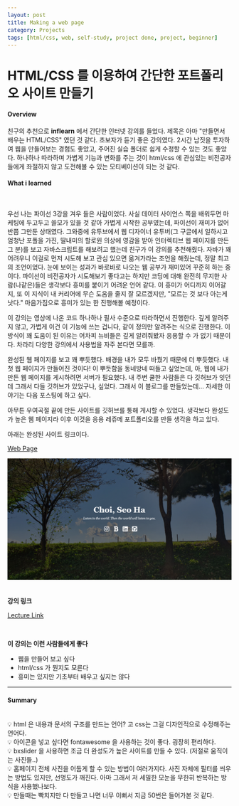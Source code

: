 ```yaml
---
layout: post
title: Making a web page
category: Projects
tags: [html/css, web, self-study, project done, project, beginner]
---
```


# HTML/CSS 를 이용하여 간단한 포트폴리오 사이트 만들기


#### Overview
친구의 추천으로 **inflearn** 에서 간단한 인터넷 강의를 들었다. 제목은 아마 "만들면서 배우는 HTML/CSS" 였던 것 같다. 초보자가 듣기 좋은 강의였다. 2시간 남짓을 투자하여 웹을 만들어보는 경험도 좋았고, 주어진 실습 폴더로 쉽게 수정할 수 있는 것도 좋았다. 하나하나 따라하며 가볍게 기능과 변화를 주는 것이 html/css 에 관심있는 비전공자들에게 좌절하지 않고 도전해볼 수 있는 모티베이션이 되는 것 같다.


#### What i learned
<br>

우선 나는 파이선 3강을 겨우 들은 사람이었다. 사실 데이터 사이언스 쪽을 배워두면 마케팅에 두고두고 쓸모가 있을 것 같아 가볍게 시작한 공부였는데, 파이선이 재미가 없어 반쯤 그만둔 상태였다. 그와중에 유투브에서 웹 디자이너 유투버(그 구글에서 일하시고 엄청난 포폴을 가진, 딸내미의 할로윈 의상에 영감을 받아 인터렉티브 웹 페이지를 만든 그 분)를 보고 자바스크립트를 해보려고 했는데 친구가 이 강의를 추천해줬다. 자바가 꽤 어려우니 이걸로 먼저 시도해 보고 관심 있으면 옮겨가라는 조언을 해줬는데, 정말 최고의 조언이었다. 눈에 보이는 성과가 바로바로 나오는 웹 공부가 재미있어 꾸준히 하는 중이다. 파이선이 비전공자가 시도해보기 좋다고는 하지만 코딩에 대해 완전히 무지한 사람(나같은)들은 생각보다 흥미를 붙이기 어려운 언어 같다. 이 흥미가 어디까지 이어갈지, 또 이 지식이 내 커리어에 무슨 도움을 줄지 잘 모르겠지만, "모르는 것 보다 아는게 낫다." 마음가짐으로 흥미가 있는 한 진행해볼 예정이다.

이 강의는 영상에 나온 코드 하나하나 필사 수준으로 따라하면서 진행한다. 깊게 알려주지 않고, 가볍게 이건 이 기능에 쓰는 겁니다, 같이 정의만 알려주는 식으로 진행한다. 이방식이 꽤 도움이 된 이유는 어차피 뉴비들은 깊게 알려줘봤자 응용할 수 가 없기 때문이다. 차라리 다양한 강의에서 사용법을 자주 본다면 모를까.

완성된 웹 페이지를 보고 꽤 뿌듯했다. 배경을 내가 모두 바꿨기 때문에 더 뿌듯했다. 내 첫 웹 페이지가 만들어진 것이다! 이 뿌듯함을 동네방네 떠들고 싶었는데, 아, 웹에 내가 만든 웹 페이지를 게시하려면 서버가 필요했다. 내 주변 쿨한 사람들은 다 깃허브가 잇던데 그래서 다들 깃허브가 있었구나, 싶었다. 그래서 이 블로그를 만들었는데... 자세한 이야기는 다음 포스팅에 하고 싶다.

아무튼 우여곡절 끝에 만든 사이트를 깃허브를 통해 게시할 수 있었다. 생각보다 완성도가 높은 웹 페이지라 이후 이것을 응용 레쥬메 포트폴리오를 만들 생각을 하고 있다.

아래는 완성된 사이트 링크이다. <br>

[Web Page](https://haddolab.github.io/portfolio/)<br>

![미리보기](/images/portfolio.png)
<br>
<br>
<br>
**강의 링크**

[Lecture Link](http://www.inflearn.com/course/html-css-suacademy)

<br>


**이 강의는 이런 사람들에게 좋다**
* 웹을 만들어 보고 싶다
* html/css 가 뭔지도 모른다
* 흥미는 있지만 기초부터 배우고 싶지는 않다

---
#### Summary
<br>
💡 html 은 내용과 문서의 구조를 만드는 언어? 고 css는 그걸 디자인적으로 수정해주는 언어다. <br>
💡 아이콘을 넣고 싶다면 fontawesome 을 사용하는 것이 좋다. 굉장히 편리하다. <br>
💡 bxslider 을 사용하면 조금 더 완성도가 높은 사이트를 만들 수 있다. (저절로 움직이는 사진들..) <br>
💡 홈페이지 전체 사진을 어둡게 할 수 있는 방법이 여러가지다. 사진 자체에 필터를 씌우는 방법도 있지만, 선명도가 깨진다. 아마 그래서 저 세밀한 모눈을 무한히 반복하는 방식을 사용했나보다. <br>
💡 만들때는 빡치지만 다 만들고 나면 너무 이뻐서 지금 50번은 들어가본 것 같다.
